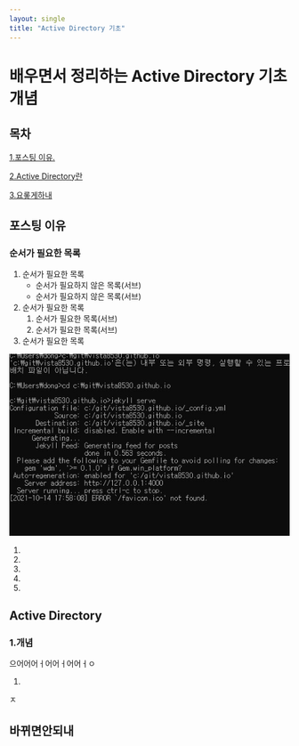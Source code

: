 ```yaml
---
layout: single
title: "Active Directory 기초"
---
```


# 배우면서 정리하는 Active Directory 기초 개념 

## 목차

[1.포스팅 이유.](#포스팅-이유)

[2.Active Directory란](#Active-Directory)

[3.요롷게하내](#바뀌면안되내)



## 포스팅 이유

###  순서가 필요한 목록

1. 순서가 필요한 목록
    - 순서가 필요하지 않은 목록(서브)
    - 순서가 필요하지 않은 목록(서브) 
2. 순서가 필요한 목록
    1. 순서가 필요한 목록(서브)
    1. 순서가 필요한 목록(서브)
3. 순서가 필요한 목록



![1](../images/2021-10-05-first/1.JPG)







1.

2.

3.

4.

5.


## Active Directory

### 1.개념

으어어어ㅓ어어ㅓ어어ㅓㅇ


1.
ㅈ





## 바뀌면안되내



